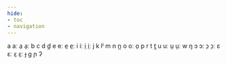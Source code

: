 ```yaml
---
hide:
- toc
- navigation
---
```

a
aː
a̤
a̤ː
b
c
d
d̪
e
eː
e̤
e̤ː
i
iː
i̤
i̤ː
j
k
lʲ
m
n
n̪
o
oː
o̤
p
r
t
t̪
u
uː
ṳ
ṳː
w
ŋ
ɔ
ɔː
ɔ̤
ɔ̤ː
ɛ
ɛː
ɛ̤
ɛ̤ː
ɟ
ɡ
ɲ
ʔ
